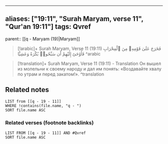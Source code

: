 
---
aliases: ["19:11", "Surah Maryam, verse 11", "Qur'an 19:11"]
tags: Qvref
---

parent:: [[q - Maryam (19)|Maryam]]

> [!arabic]+ Surah Maryam, Verse 11 (19:11)
> <span class="quran-arabic">فَخَرَجَ عَلَىٰ قَوْمِهِۦ مِنَ ٱلْمِحْرَابِ فَأَوْحَىٰٓ إِلَيْهِمْ أَن سَبِّحُوا۟ بُكْرَةً وَعَشِيًّا</span>
^arabic

> [!translation]+ Surah Maryam, Verse 11 (19:11) - Translation
> Он вышел из молельни к своему народу и дал им понять: «Воздавайте хвалу по утрам и перед закатом!».
^translation



## Related notes
```dataview
LIST from [[q - 19 - 11]]
WHERE !contains(file.name, "q - ")
SORT file.name ASC
```

### Related verses (footnote backlinks)
```dataview
LIST FROM [[q - 19 - 11]] AND #Qvref
SORT file.name ASC
```


